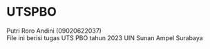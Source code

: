 # UTSPBO
Putri Roro Andini (09020622037) <br>
File ini berisi tugas UTS PBO tahun 2023 UIN Sunan Ampel Surabaya
